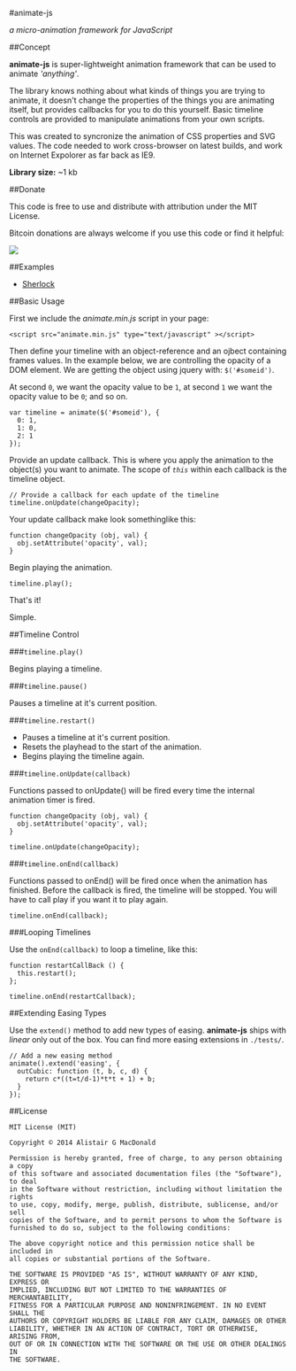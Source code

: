 #animate-js

*a micro-animation framework for JavaScript*

##Concept

**animate-js** is super-lightweight animation framework that can be used to animate *'anything'*.

The library knows nothing about what kinds of things you are trying to animate, it doesn't change
the properties of the things you are animating itself, but provides callbacks for you to do this yourself. Basic timeline controls are provided to manipulate animations from your own scripts.

This was created to syncronize the animation of CSS properties and SVG values. The code needed to 
work cross-browser on latest builds, and work on Internet Expolorer as far back as IE9.

**Library size:** ~1 kb

##Donate

This code is free to use and distribute with attribution under the MIT License.

Bitcoin donations are always welcome if you use this code or find it helpful:

<a class="coinbase-button" data-code="684007a4c9198aaf59a4cbf2b45a6472" data-button-style="donation_small" href="https://coinbase.com/checkouts/684007a4c9198aaf59a4cbf2b45a6472"><img src="https://coinbase.com/assets/buttons/donation_small-77a6e527206c0407ffd8b2e8b76556b0.png"></a><script src="https://coinbase.com/assets/button.js" type="text/javascript"></script>

##Examples

 - <a href="http://f1lt3r.github.io/animate-js/examples/sherlock.html">Sherlock</a></li>

##Basic Usage

First we include the *animate.min.js* script in your page:

    <script src="animate.min.js" type="text/javascript" ></script>

Then define your timeline with an object-reference and an ojbect containing frames values. In the example below, we are controlling the opacity of a DOM element. We are getting the object using
jquery with: `$('#someid')`.

At second `0`, we want the opacity value to be `1`, at second `1` we want the  opacity value to be
`0`; and so on.

    var timeline = animate($('#someid'), {
      0: 1,
      1: 0,
      2: 1 
    });

Provide an update callback. This is where you apply the animation to the object(s) you want to 
animate. The scope of *`this`* within each callback is the timeline object.

    // Provide a callback for each update of the timeline
    timeline.onUpdate(changeOpacity);

Your update callback make look somethinglike this:

    function changeOpacity (obj, val) {
      obj.setAttribute('opacity', val);
    }

Begin playing the animation.

    timeline.play();

That's it!

Simple.

##Timeline Control

###`timeline.play()`

Begins playing a timeline.

###`timeline.pause()`

Pauses a timeline at it's current position.

###`timeline.restart()`

 - Pauses a timeline at it's current position.
 - Resets the playhead to the start of the animation.
 - Begins playing the timeline again.

###`timeline.onUpdate(callback)`

Functions passed to onUpdate() will be fired every time the internal animation timer is fired.

    function changeOpacity (obj, val) {
      obj.setAttribute('opacity', val);
    }

    timeline.onUpdate(changeOpacity);

###`timeline.onEnd(callback)`

Functions passed to onEnd() will be fired once when the animation has finished. Before the callback
is fired, the timeline will be stopped. You will have to call play if you want it to play again.
    
    timeline.onEnd(callback);

###Looping Timelines

Use the `onEnd(callback)` to loop a timeline, like this:
    
    function restartCallBack () {
      this.restart();
    };

    timeline.onEnd(restartCallback);

##Extending Easing Types

Use the `extend()` method to add new types of easing. **animate-js** ships with *linear* only out of the box. You can find more easing extensions in `./tests/`.

    // Add a new easing method
    animate().extend('easing', {
      outCubic: function (t, b, c, d) {
        return c*((t=t/d-1)*t*t + 1) + b;
      }
    });

##License

    MIT License (MIT)
    
    Copyright © 2014 Alistair G MacDonald

    Permission is hereby granted, free of charge, to any person obtaining a copy
    of this software and associated documentation files (the "Software"), to deal
    in the Software without restriction, including without limitation the rights
    to use, copy, modify, merge, publish, distribute, sublicense, and/or sell
    copies of the Software, and to permit persons to whom the Software is
    furnished to do so, subject to the following conditions:

    The above copyright notice and this permission notice shall be included in
    all copies or substantial portions of the Software.

    THE SOFTWARE IS PROVIDED "AS IS", WITHOUT WARRANTY OF ANY KIND, EXPRESS OR
    IMPLIED, INCLUDING BUT NOT LIMITED TO THE WARRANTIES OF MERCHANTABILITY,
    FITNESS FOR A PARTICULAR PURPOSE AND NONINFRINGEMENT. IN NO EVENT SHALL THE
    AUTHORS OR COPYRIGHT HOLDERS BE LIABLE FOR ANY CLAIM, DAMAGES OR OTHER
    LIABILITY, WHETHER IN AN ACTION OF CONTRACT, TORT OR OTHERWISE, ARISING FROM,
    OUT OF OR IN CONNECTION WITH THE SOFTWARE OR THE USE OR OTHER DEALINGS IN
    THE SOFTWARE.